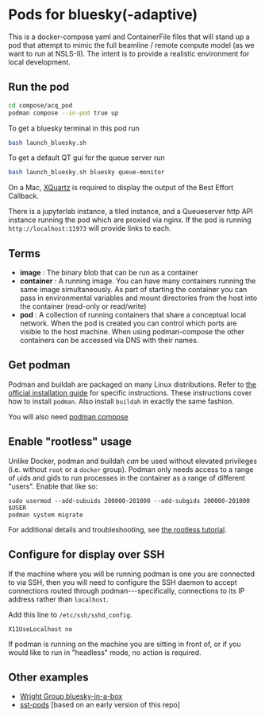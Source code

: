 # Pods for bluesky(-adaptive)


This is a docker-compose yaml and ContainerFile files that will stand up a pod
that attempt to mimic the full beamline / remote compute model (as we want to
run at NSLS-II).  The intent is to provide a realistic environment for local
development.


## Run the pod

```sh
cd compose/acq_pod
podman compose --in-pod true up
```

To get a bluesky terminal in this pod run

```sh
bash launch_bluesky.sh
```

To get a default QT gui for the queue server run
```sh
bash launch_bluesky.sh bluesky queue-monitor
```

On a Mac, [XQuartz](https://www.xquartz.org) is required to display the output of the Best Effort Callback. 

There is a jupyterlab instance, a tiled instance, and a Queueserver http API
instance running the pod which are proxied via nginx.  If the pod is running
`http://localhost:11973` will provide links to each.


## Terms

- **image** : The binary blob that can be run as a container
- **container** : A running image.  You can have many containers running the
  same image simultaneously.  As part of starting the container you can pass in
  environmental variables and mount directories from the host into the
  container (read-only or read/write)
- **pod** : A collection of running containers that share a conceptual
  local network.  When the pod is created you can control which ports
  are visible to the host machine.  When using podman-compose the other
  containers can be accessed via DNS with their names.



## Get podman

Podman and buildah are packaged on many Linux distributions. Refer to
[the official installation guide](https://podman.io/getting-started/installation)
for specific instructions. These instructions cover how to install `podman`.
Also install `buildah` in exactly the same fashion.

You will also need [podman compose](https://github.com/containers/podman-compose)

## Enable "rootless" usage

Unlike Docker, podman and buildah *can* be used without elevated privileges (i.e.
without `root` or a `docker` group). Podman only needs access to a range of uids
and gids to run processes in the container as a range of different "users".
Enable that like so:

```
sudo usermod --add-subuids 200000-201000 --add-subgids 200000-201000 $USER
podman system migrate
```

For additional details and troubleshooting, see
[the rootless tutorial](https://github.com/containers/podman/blob/master/docs/tutorials/rootless_tutorial.md).

## Configure for display over SSH

If the machine where you will be running podman is one you are connected to via
SSH, then you will need to configure the SSH daemon to accept connections routed
through podman---specifically, connections to its IP address rather than
`localhost`.

Add this line to `/etc/ssh/sshd_config`.

```
X11UseLocalhost no
```

If podman is running on the machine you are sitting in front of, or if you would like
to run in "headless" mode, no action is required.

## Other examples

- [Wright Group bluesky-in-a-box](https://github.com/wright-group/bluesky-in-a-box)
- [sst-pods](https://github.com/NSLS-II-SST/sst_pods/) [based on an early version of this repo]
